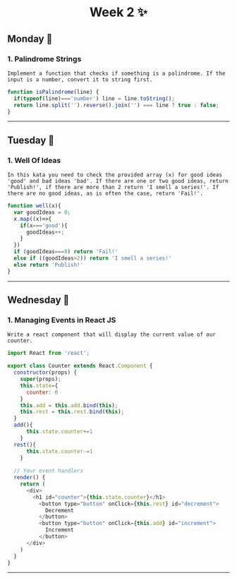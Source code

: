 <h1 align="center">Week 2 ✨</h1>

## Monday 📆
### 1. Palindrome Strings
``Implement a function that checks if something is a palindrome. If the input is a number, convert it to string first.``
```js
function isPalindrome(line) {
  if(typeof(line)==='number') line = line.toString();
  return line.split('').reverse().join('') === line ? true : false;
}
```
___
## Tuesday 📆
### 1. Well Of Ideas
``In this kata you need to check the provided array (x) for good ideas 'good' and bad ideas 'bad'. If there are one or two good ideas, return 'Publish!', if there are more than 2 return 'I smell a series!'. If there are no good ideas, as is often the case, return 'Fail!'.``
```js
function well(x){
  var goodIdeas = 0;
  x.map((x)=>{
    if(x==='good'){
      goodIdeas++;
    }
  })
  if (goodIdeas===0) return 'Fail!'
  else if ((goodIdeas>2)) return 'I smell a series!'
  else return 'Publish!'
}
```
___
## Wednesday 📆
### 1. Managing Events in React JS
``Write a react component that will display the current value of our counter.``
```js
import React from 'react';

export class Counter extends React.Component {
  constructor(props) {
    super(props);
    this.state={
      counter: 0
    }
    this.add = this.add.bind(this);
    this.rest = this.rest.bind(this);
  }
  add(){
      this.state.counter+=1
    }
  rest(){
      this.state.counter-=1
    }
  
  // Your event handlers 
  render() {
    return (
      <div>
        <h1 id="counter">{this.state.counter}</h1>
          <button type="button" onClick={this.rest} id="decrement">
            Decrement
          </button>
          <button type="button" onClick={this.add} id="increment">
            Increment
          </button>
      </div>
    )
  }
}
```
___

